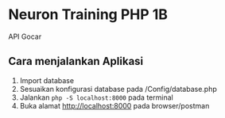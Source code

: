# Neuron Training PHP 1B
API Gocar

## Cara menjalankan Aplikasi
1. Import database
2. Sesuaikan konfigurasi database pada /Config/database.php
3. Jalankan ``` php -S localhost:8000 ``` pada terminal
4. Buka alamat [http://localhost:8000](http://localhost:8000) pada browser/postman